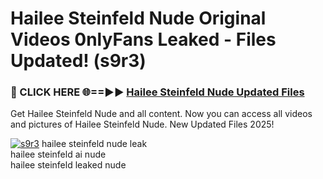 # Hailee Steinfeld Nude Original Videos 0nlyFans Leaked - Files Updated! (s9r3)

<h3>🔴 CLICK HERE 🌐==►► <a href="https://tinyurl.com/52m3yx9h" rel="nofollow">Hailee Steinfeld Nude Updated Files</a></h3>

Get Hailee Steinfeld Nude and all content. Now you can access all videos and pictures of Hailee Steinfeld Nude. New Updated Files 2025!

[![s9r3](https://i.imgur.com/TnHtlc8.gif)](https://tinyurl.com/52m3yx9h)
hailee steinfeld nude leak<br>
hailee steinfeld ai nude<br>
hailee steinfeld leaked nude